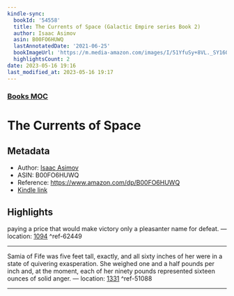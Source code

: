 ```yaml
---
kindle-sync:
  bookId: '54558'
  title: The Currents of Space (Galactic Empire series Book 2)
  author: Isaac Asimov
  asin: B00FO6HUWQ
  lastAnnotatedDate: '2021-06-25'
  bookImageUrl: 'https://m.media-amazon.com/images/I/51YfuSy+8VL._SY160.jpg'
  highlightsCount: 2
date: 2023-05-16 19:16
last_modified_at: 2023-05-16 19:17
---  
```

### [Books MOC](Books%20MOC.md)
# The Currents of Space
## Metadata
* Author: [Isaac Asimov](https://www.amazon.comundefined)
* ASIN: B00FO6HUWQ
* Reference: https://www.amazon.com/dp/B00FO6HUWQ
* [Kindle link](kindle://book?action=open&asin=B00FO6HUWQ)

## Highlights
paying a price that would make victory only a pleasanter name for defeat. — location: [1094](kindle://book?action=open&asin=B00FO6HUWQ&location=1094) ^ref-62449

---
Samia of Fife was five feet tall, exactly, and all sixty inches of her were in a state of quivering exasperation. She weighed one and a half pounds per inch and, at the moment, each of her ninety pounds represented sixteen ounces of solid anger. — location: [1331](kindle://book?action=open&asin=B00FO6HUWQ&location=1331) ^ref-51088

---
